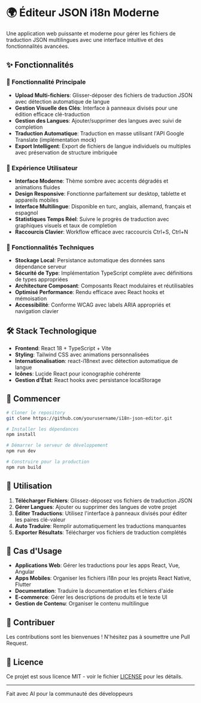 # 🌍 Éditeur JSON i18n Moderne

Une application web puissante et moderne pour gérer les fichiers de traduction JSON multilingues avec une interface intuitive et des fonctionnalités avancées.

## ✨ Fonctionnalités

### 🚀 Fonctionnalité Principale
- **Upload Multi-fichiers**: Glisser-déposer des fichiers de traduction JSON avec détection automatique de langue
- **Gestion Visuelle des Clés**: Interface à panneaux divisés pour une édition efficace clé-traduction
- **Gestion des Langues**: Ajouter/supprimer des langues avec suivi de completion
- **Traduction Automatique**: Traduction en masse utilisant l'API Google Translate (implémentation mock)
- **Export Intelligent**: Export de fichiers de langue individuels ou multiples avec préservation de structure imbriquée

### 🎨 Expérience Utilisateur
- **Interface Moderne**: Thème sombre avec accents dégradés et animations fluides
- **Design Responsive**: Fonctionne parfaitement sur desktop, tablette et appareils mobiles
- **Interface Multilingue**: Disponible en turc, anglais, allemand, français et espagnol
- **Statistiques Temps Réel**: Suivre le progrès de traduction avec graphiques visuels et taux de completion
- **Raccourcis Clavier**: Workflow efficace avec raccourcis Ctrl+S, Ctrl+N

### 🔧 Fonctionnalités Techniques
- **Stockage Local**: Persistance automatique des données sans dépendance serveur
- **Sécurité de Type**: Implémentation TypeScript complète avec définitions de types appropriées
- **Architecture Composant**: Composants React modulaires et réutilisables
- **Optimisé Performance**: Rendu efficace avec React hooks et mémoisation
- **Accessibilité**: Conforme WCAG avec labels ARIA appropriés et navigation clavier

## 🛠️ Stack Technologique

- **Frontend**: React 18 + TypeScript + Vite
- **Styling**: Tailwind CSS avec animations personnalisées
- **Internationalisation**: react-i18next avec détection automatique de langue
- **Icônes**: Lucide React pour iconographie cohérente
- **Gestion d'État**: React hooks avec persistance localStorage

## 🚀 Commencer

```bash
# Cloner le repository
git clone https://github.com/yourusername/i18n-json-editor.git

# Installer les dépendances
npm install

# Démarrer le serveur de développement
npm run dev

# Construire pour la production
npm run build
```

## 📱 Utilisation

1. **Télécharger Fichiers**: Glissez-déposez vos fichiers de traduction JSON
2. **Gérer Langues**: Ajouter ou supprimer des langues de votre projet
3. **Éditer Traductions**: Utilisez l'interface à panneaux divisés pour éditer les paires clé-valeur
4. **Auto Traduire**: Remplir automatiquement les traductions manquantes
5. **Exporter Résultats**: Télécharger vos fichiers de traduction complétés

## 🎯 Cas d'Usage

- **Applications Web**: Gérer les traductions pour les apps React, Vue, Angular
- **Apps Mobiles**: Organiser les fichiers i18n pour les projets React Native, Flutter
- **Documentation**: Traduire la documentation et les fichiers d'aide
- **E-commerce**: Gérer les descriptions de produits et le texte UI
- **Gestion de Contenu**: Organiser le contenu multilingue

## 🤝 Contribuer

Les contributions sont les bienvenues ! N'hésitez pas à soumettre une Pull Request.

## 📄 Licence

Ce projet est sous licence MIT - voir le fichier [LICENSE](LICENSE) pour les détails.

---

Fait avec AI pour la communauté des développeurs
